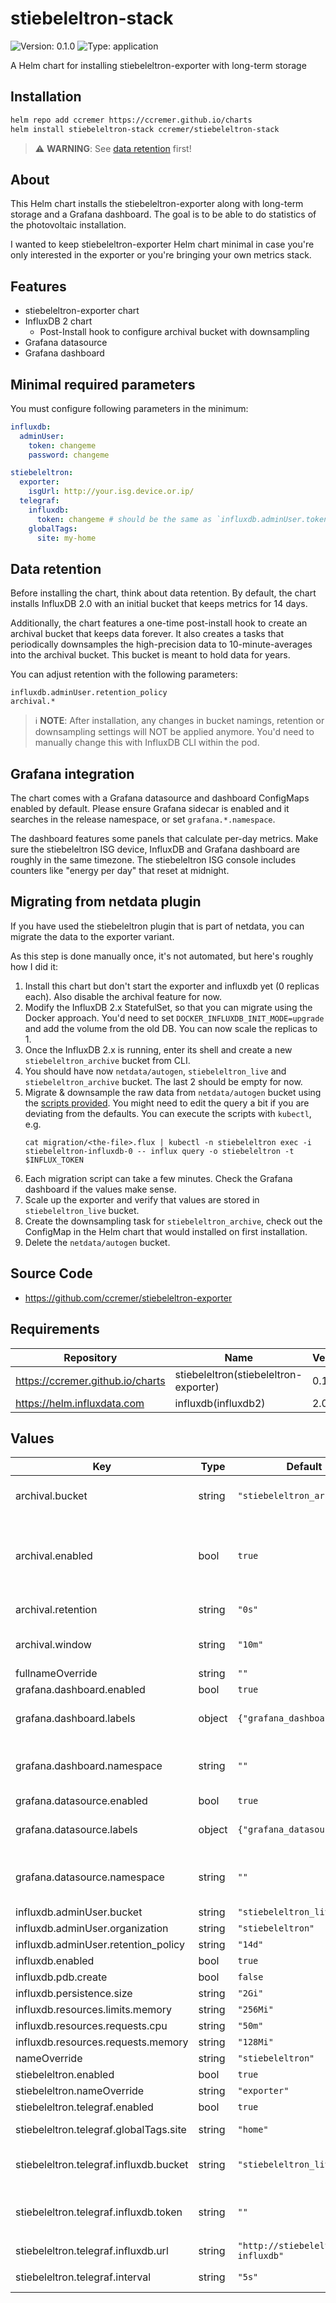 # stiebeleltron-stack

![Version: 0.1.0](https://img.shields.io/badge/Version-0.1.0-informational?style=flat-square) ![Type: application](https://img.shields.io/badge/Type-application-informational?style=flat-square)

A Helm chart for installing stiebeleltron-exporter with long-term storage

## Installation

```bash
helm repo add ccremer https://ccremer.github.io/charts
helm install stiebeleltron-stack ccremer/stiebeleltron-stack
```
> ⚠️ **WARNING**: See [data retention](#data-retention) first!

## About

This Helm chart installs the stiebeleltron-exporter along with long-term storage and a Grafana dashboard.
The goal is to be able to do statistics of the photovoltaic installation.

I wanted to keep stiebeleltron-exporter Helm chart minimal in case you're only interested in the exporter or you're bringing your own metrics stack.

## Features

* stiebeleltron-exporter chart
* InfluxDB 2 chart
  - Post-Install hook to configure archival bucket with downsampling
* Grafana datasource
* Grafana dashboard

## Minimal required parameters

You must configure following parameters in the minimum:

```yaml
influxdb:
  adminUser:
    token: changeme
    password: changeme

stiebeleltron:
  exporter:
    isgUrl: http://your.isg.device.or.ip/
  telegraf:
    influxdb:
      token: changeme # should be the same as `influxdb.adminUser.token`!
    globalTags:
      site: my-home
```

## Data retention

Before installing the chart, think about data retention.
By default, the chart installs InfluxDB 2.0 with an initial bucket that keeps metrics for 14 days.

Additionally, the chart features a one-time post-install hook to create an archival bucket that keeps data forever.
It also creates a tasks that periodically downsamples the high-precision data to 10-minute-averages into the archival bucket.
This bucket is meant to hold data for years.

You can adjust retention with the following parameters:
```console
influxdb.adminUser.retention_policy
archival.*
```

> ℹ️ **NOTE**: After installation, any changes in bucket namings, retention or downsampling settings will NOT be applied anymore.
> You'd need to manually change this with InfluxDB CLI within the pod.

## Grafana integration

The chart comes with a Grafana datasource and dashboard ConfigMaps enabled by default.
Please ensure Grafana sidecar is enabled and it searches in the release namespace, or set `grafana.*.namespace`.

The dashboard features some panels that calculate per-day metrics.
Make sure the stiebeleltron ISG device, InfluxDB and Grafana dashboard are roughly in the same timezone.
The stiebeleltron ISG console includes counters like "energy per day" that reset at midnight.

## Migrating from netdata plugin

If you have used the stiebeleltron plugin that is part of netdata, you can migrate the data to the exporter variant.

As this step is done manually once, it's not automated, but here's roughly how I did it:

1. Install this chart but don't start the exporter and influxdb yet (0 replicas each).
   Also disable the archival feature for now.
2. Modify the InfluxDB 2.x StatefulSet, so that you can migrate using the Docker approach.
   You'd need to set `DOCKER_INFLUXDB_INIT_MODE=upgrade` and add the volume from the old DB.
   You can now scale the replicas to 1.
3. Once the InfluxDB 2.x is running, enter its shell and create a new `stiebeleltron_archive` bucket from CLI.
4. You should have now `netdata/autogen`, `stiebeleltron_live` and `stiebeleltron_archive` bucket.
   The last 2 should be empty for now.
5. Migrate & downsample the raw data from `netdata/autogen` bucket using the [scripts provided](files/influxdb/migration).
   You might need to edit the query a bit if you are deviating from the defaults.
   You can execute the scripts with `kubectl`, e.g.
   ```
   cat migration/<the-file>.flux | kubectl -n stiebeleltron exec -i stiebeleltron-influxdb-0 -- influx query -o stiebeleltron -t $INFLUX_TOKEN
   ```
6. Each migration script can take a few minutes.
   Check the Grafana dashboard if the values make sense.
7. Scale up the exporter and verify that values are stored in `stiebeleltron_live` bucket.
8. Create the downsampling task for `stiebeleltron_archive`, check out the ConfigMap in the Helm chart that would installed on first installation.
9. Delete the `netdata/autogen` bucket.

<!---
Common/Useful Link references from values.yaml
-->
[resource-units]: https://kubernetes.io/docs/concepts/configuration/manage-resources-containers/#resource-units-in-kubernetes
[prometheus-operator]: https://github.com/coreos/prometheus-operator
[prom-relabel-config]: https://github.com/prometheus-operator/prometheus-operator/blob/master/Documentation/api.md#relabelconfig

## Source Code

* <https://github.com/ccremer/stiebeleltron-exporter>

## Requirements

| Repository | Name | Version |
|------------|------|---------|
| https://ccremer.github.io/charts | stiebeleltron(stiebeleltron-exporter) | 0.1.0 |
| https://helm.influxdata.com | influxdb(influxdb2) | 2.0.5 |

## Values

| Key | Type | Default | Description |
|-----|------|---------|-------------|
| archival.bucket | string | `"stiebeleltron_archive"` | Name of the archival bucket to create after installation. |
| archival.enabled | bool | `true` | Whether long-term archival is enabled. Note: Disabling archival after installation (when enabled) does not remove the archival bucket. |
| archival.retention | string | `"0s"` | Retention of the archival bucket. `0s` means forever. |
| archival.window | string | `"10m"` | Fixed windows of time in which metrics are averaged. |
| fullnameOverride | string | `""` |  |
| grafana.dashboard.enabled | bool | `true` |  |
| grafana.dashboard.labels | object | `{"grafana_dashboard":"1"}` | The labels which the sidecar is filtering for dashboards. |
| grafana.dashboard.namespace | string | `""` | Override the namespace where the ConfigMap is installed, defaults to release namespace. |
| grafana.datasource.enabled | bool | `true` |  |
| grafana.datasource.labels | object | `{"grafana_datasource":"1"}` | The labels which the sidecar is filtering for data sources. |
| grafana.datasource.namespace | string | `""` | Override the namespace where the ConfigMap is installed, defaults to release namespace. |
| influxdb.adminUser.bucket | string | `"stiebeleltron_live"` |  |
| influxdb.adminUser.organization | string | `"stiebeleltron"` |  |
| influxdb.adminUser.retention_policy | string | `"14d"` |  |
| influxdb.enabled | bool | `true` |  |
| influxdb.pdb.create | bool | `false` |  |
| influxdb.persistence.size | string | `"2Gi"` |  |
| influxdb.resources.limits.memory | string | `"256Mi"` |  |
| influxdb.resources.requests.cpu | string | `"50m"` |  |
| influxdb.resources.requests.memory | string | `"128Mi"` |  |
| nameOverride | string | `"stiebeleltron"` |  |
| stiebeleltron.enabled | bool | `true` |  |
| stiebeleltron.nameOverride | string | `"exporter"` |  |
| stiebeleltron.telegraf.enabled | bool | `true` |  |
| stiebeleltron.telegraf.globalTags.site | string | `"home"` | The name of the site or environment. |
| stiebeleltron.telegraf.influxdb.bucket | string | `"stiebeleltron_live"` | The high-precision bucket name, needs to be equal to `influxdb.adminUser.bucket`. |
| stiebeleltron.telegraf.influxdb.token | string | `""` | The token to connect to InfluxDB, needs to be equal to `influxdb.adminUser.token`. |
| stiebeleltron.telegraf.influxdb.url | string | `"http://stiebeleltron-influxdb"` |  |
| stiebeleltron.telegraf.interval | string | `"5s"` | Interval of sending metrics to InfluxDB. |
